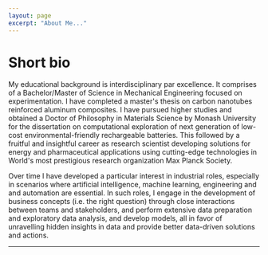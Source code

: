 ```yaml
---
layout: page
excerpt: "About Me..."
---
```


<html>
<body>

<h1>Short bio</h1>
<p>My educational background is interdisciplinary par excellence. It comprises of a Bachelor/Master of Science in Mechanical Engineering focused on experimentation. I have completed a master's thesis on carbon nanotubes reinforced aluminum composites. I have pursued higher studies and obtained a Doctor of Philosophy in Materials Science by Monash University for the dissertation on computational exploration of next generation of low-cost environmental-friendly rechargeable batteries. This followed by a fruitful and insightful career as research scientist developing solutions for energy and pharmaceutical applications using cutting-edge technologies in World's most prestigious research organization Max Planck Society. 
</p>
     
<p>Over time I have developed a particular interest in industrial roles, especially in scenarios where artificial intelligence, machine learning, engineering and and automation are essential.  In such roles,  I engage in the development of business concepts (i.e. the right question) through close interactions between teams and stakeholders, and perform extensive data preparation and  exploratory data analysis, and develop models, all in favor of unravelling  hidden insights in data and provide better data-driven solutions and actions.</p>

<hr>

</body>
</html>

 

<div>
<script type="text/javascript" src="//rf.revolvermaps.com/0/0/7.js?i=5ofabh9t274&amp;m=7&amp;c=ff0000&amp;cr1=0006ff&amp;sx=0&amp;ds=0" async="async"></script>
</div>

